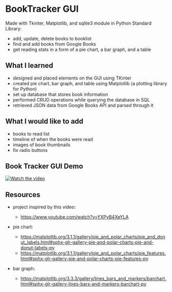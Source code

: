 # BookTracker GUI
Made with Tkinter, Matplotlib, and sqlite3 module in Python Standard Library:
- add, update, delete books to booklist
- find and add books from Google Books
- get reading stats in a form of a pie chart, a bar graph, and a table

## What I learned
- designed and placed elements on the GUI using TKinter
- created pie chart, bar graph, and table using Matplotlib (a plotting library for Python)
- set up database that stores book information
- performed CRUD operations while querying the database in SQL
- retrieved JSON data from Google Books API and parsed through it

## What I would like to add
-	books to read list
- timeline of when the books were read
- images of book thumbnails
- fix radio buttons

## Book Tracker GUI Demo
 [![Watch the video]( https://img.youtube.com/vi/1D2Ai7z_xNg/0.jpg)](https://youtu.be/1D2Ai7z_xNg)
 
## Resources
- project inspired by this video:
     - https://www.youtube.com/watch?v=YXPyB4XeYLA
     
- pie chart: 
     - https://matplotlib.org/3.1.1/gallery/pie_and_polar_charts/pie_and_donut_labels.html#sphx-glr-gallery-pie-and-polar-charts-pie-and-donut-labels-py
     - https://matplotlib.org/3.1.1/gallery/pie_and_polar_charts/pie_features.html#sphx-glr-gallery-pie-and-polar-charts-pie-features-py
     
- bar graph: 
     - https://matplotlib.org/3.3.3/gallery/lines_bars_and_markers/barchart.html#sphx-glr-gallery-lines-bars-and-markers-barchart-py


